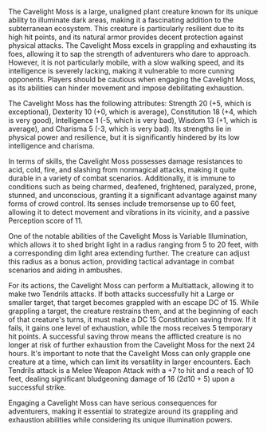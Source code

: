 The Cavelight Moss is a large, unaligned plant creature known for its unique ability to illuminate dark areas, making it a fascinating addition to the subterranean ecosystem. This creature is particularly resilient due to its high hit points, and its natural armor provides decent protection against physical attacks. The Cavelight Moss excels in grappling and exhausting its foes, allowing it to sap the strength of adventurers who dare to approach. However, it is not particularly mobile, with a slow walking speed, and its intelligence is severely lacking, making it vulnerable to more cunning opponents. Players should be cautious when engaging the Cavelight Moss, as its abilities can hinder movement and impose debilitating exhaustion.

The Cavelight Moss has the following attributes: Strength 20 (+5, which is exceptional), Dexterity 10 (+0, which is average), Constitution 18 (+4, which is very good), Intelligence 1 (-5, which is very bad), Wisdom 13 (+1, which is average), and Charisma 5 (-3, which is very bad). Its strengths lie in physical power and resilience, but it is significantly hindered by its low intelligence and charisma.

In terms of skills, the Cavelight Moss possesses damage resistances to acid, cold, fire, and slashing from nonmagical attacks, making it quite durable in a variety of combat scenarios. Additionally, it is immune to conditions such as being charmed, deafened, frightened, paralyzed, prone, stunned, and unconscious, granting it a significant advantage against many forms of crowd control. Its senses include tremorsense up to 60 feet, allowing it to detect movement and vibrations in its vicinity, and a passive Perception score of 11.

One of the notable abilities of the Cavelight Moss is Variable Illumination, which allows it to shed bright light in a radius ranging from 5 to 20 feet, with a corresponding dim light area extending further. The creature can adjust this radius as a bonus action, providing tactical advantage in combat scenarios and aiding in ambushes.

For its actions, the Cavelight Moss can perform a Multiattack, allowing it to make two Tendrils attacks. If both attacks successfully hit a Large or smaller target, that target becomes grappled with an escape DC of 15. While grappling a target, the creature restrains them, and at the beginning of each of that creature's turns, it must make a DC 15 Constitution saving throw. If it fails, it gains one level of exhaustion, while the moss receives 5 temporary hit points. A successful saving throw means the afflicted creature is no longer at risk of further exhaustion from the Cavelight Moss for the next 24 hours. It's important to note that the Cavelight Moss can only grapple one creature at a time, which can limit its versatility in larger encounters. Each Tendrils attack is a Melee Weapon Attack with a +7 to hit and a reach of 10 feet, dealing significant bludgeoning damage of 16 (2d10 + 5) upon a successful strike. 

Engaging a Cavelight Moss can have serious consequences for adventurers, making it essential to strategize around its grappling and exhaustion abilities while considering its unique illumination powers.